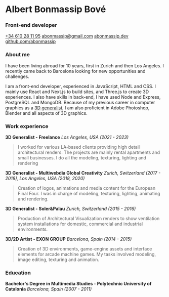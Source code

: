 # Albert Bonmassip Bové

### Front-end developer

[+34 610 28 11 95](tel:+34610281195)
[abonmassip@gmail.com](mailto:abonmassip@gmail.com)
[abonmassip.dev](https://abonmassip.dev/)
[github.com/abonmassip](https://github.com/abonmassip)

### About me

I have been living abroad for 10 years, first in Zurich and then Los Angeles. I recently came back to Barcelona looking for new opportunities and challenges.

I am a front-end developer, experienced in JavaScript, HTML and CSS. I mainly use React and Next.js to build sites, and Three.js to create 3D experiences. I also have skills in back-end, I have used Node and Express, PostgreSQL and MongoDB. Because of my previous career in computer graphics as a [3D generalist](https://abonmassip.artstation.com/), I am also proficient in Adobe Photoshop, Blender and all aspects of 3D graphics.

### Work experience

**3D Generalist - Freelance**
*Los Angeles, USA (2021 - 2023)*

> I worked for various LA-based clients providing high detail architectural renders. The projects are mainly  rental apartments and small businesses. I do all the modeling, texturing, lighting and rendering

**3D Generalist - Multiwebdia Global Creativity**
*Zurich, Switzerland (2017 - 2018), Los Angeles, USA (2018, 2020)*

> Creation of logos, animations and media content for the European Final Four. I was in charge of  modeling, texturing, lighting, animating and rendering.

**3D Generalist - Soler&Palau**
*Zurich, Switzerland (2015 - 2016)*

> Production of Architectural Visualization renders to show ventilation system installations for domestic, commercial and industrial environments.

**3D/2D Artist - EXON GROUP**
*Barcelona, Spain (2014 - 2015)*

> Creation of 3D environments, game-engine assets and interface elements for arcade machine games.  My tasks involved modeling, image editing, texturing and animation.

### Education

**Bachelor's Degree in Multimedia Studies - Polytechnic University of Catalonia**
*Barcelona, Spain (2007 - 2011)*